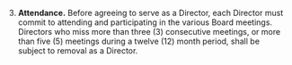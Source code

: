 3. **Attendance.** Before agreeing to serve as a Director, each Director must commit to attending and participating in the various Board meetings. Directors who miss more than three (3) consecutive meetings, or more than five (5) meetings during a twelve (12) month period, shall be subject to removal as a Director.
